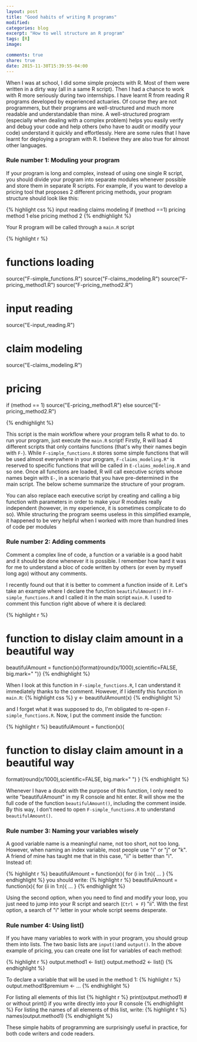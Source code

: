 ```yaml
---
layout: post
title: "Good habits of writing R programs"
modified:
categories: blog
excerpt: "How to well structure an R program"
tags: [R]
image:

comments: true
share: true
date: 2015-11-30T15:39:55-04:00
---
```


When I was at school, I did some simple projects with R. Most of them were written in a dirty way (all in a same R script). Then I had a chance to work with R more seriously during two internships. I have learnt R from reading R programs developed by experienced actuaries. Of course they are not programmers, but their programs are well-structured and much more readable and understandable than mine. A well-structured program (especially when dealing with a complex problem) helps you easily verify and debug your code and help others (who have to audit or modify your code) understand it quickly and effortlessly. Here are some rules that I have learnt for deploying a program with R. I believe they are also true for almost other languages.

### Rule number 1: Moduling your program

If your program is long and complex, instead of using one single R script, you should divide your program into separate modules whenever possible and store them in separate R scripts. For example, if you want to develop a pricing tool that proposes 2 different pricing methods, your program structure should look like this:

{% highlight css %}
input reading
claims modeling 
if (method ==1)
    pricing method 1
else
    pricing method 2
{% endhighlight %}

Your R program will be called through a `main.R` script 

{% highlight r %}
# functions loading       
source("F-simple_functions.R")
source("F-claims_modeling.R")
source("F-pricing_method1.R")
source("F-pricing_method2.R")

# input reading
source("E-input_reading.R")

# claim modeling
source("E-claims_modeling.R")
# pricing 
if (method == 1)
    source("E-pricing_method1.R")
else
    source("E-pricing_method2.R")

{% endhighlight %}

This script is the main workflow where your program tells R what to do. to run your program, just execute the `main.R` script! Firstly, R will load 4 different scripts that only contains functions (that's why their names begin with `F-`).  While `F-simple_functions.R` stores some simple functions that will be used almost everywhere in your program, `F-claims_modeling.R"` is reserved to specific functions that will be called in `E-claims_modeling.R` and so one. Once all functions are loaded, R will call executive scripts whose names begin with `E-`, in a scenario that you have pre-determined in the main script. 
The below scheme summarize the structure of your program.

You can also replace each executive script by creating and calling a big function with parameters in order to make your R modules really independent (however, in my experience, it is sometimes complicate to do so). While structuring the program seems useless in this simplified example, it happened to be very helpful when I worked with more than hundred lines of code per modules


### Rule number 2: Adding comments 
Comment a complex line of code, a function or a variable is a good habit and it should be done whenever it is possible. I remember how hard it was for me to understand a bloc of code written by others (or even by myself long ago) without any comments.

I recently found out that it is better to comment a function inside of it. Let's take an example where I declare the function `beautifulAmount()` in `F-simple_functions.R` and I called it in the main script `main.R`. I used to comment this function right above of where it is declared: 

{% highlight r %}
# function to dislay claim amount in a beautiful way
beautifulAmount = function(x){format(round(x/1000),scientific=FALSE, big.mark=" ")}
{% endhighlight %}

When I look at this function in `F-simple_functions.R`, I can understand it immediately thanks to the comment. However, if I identify this function in `main.R`:
{% highlight css %}
y <- beautifulAmount(x)
{% endhighlight %}

and I forget what it was supposed to do, I'm obligated to re-open `F-simple_functions.R`. Now, I put the comment inside the function:

{% highlight r %}
beautifulAmount = function(x){
# function to dislay claim amount in a beautiful way
format(round(x/1000),scientific=FALSE, big.mark=" ")
}
{% endhighlight %}

Whenever I have a doubt with the purpose of this function, I only need to write "beautifulAmount" in my R console and hit enter. R will show me the full code of the function `beautifulAmount()`, including the comment inside. By this way, I don't need to open `F-simple_functions.R` to understand `beautifulAmount()`.


### Rule number 3: Naming your variables wisely

A good variable name is a meaningful name, not too short, not too long. However, when naming an index variable, most people use "i" or "j" or "k". A friend of mine has taught me that in this case, "ii" is better than "i". Instead of:  

{% highlight r %}
beautifulAmount = function(x){
for (i in 1:n){
...
}
{% endhighlight %}
you should write:
{% highlight r %}
beautifulAmount = function(x){
for (ii in 1:n){
...
}
{% endhighlight %}

Using the second option, when you need to find and modify your loop, you just need to jump into your R script and search (`Ctrl + F`) "ii". With the first option, a search of "i" letter in your whole script seems desperate.

### Rule number 4: Using list()
If you have many variables to work with in your program, you should group them into lists. The two basic lists are `input()`and `output()`. In the above example of pricing, you can create one list for variables of each method:

{% highlight r %}
output.method1 <- list()
output.method2 <- list()
{% endhighlight %}

To declare a variable that will be used in the method 1:
{% highlight r %}
output.method1$premium <- ...
{% endhighlight %}

For listing all elements of this list
{% highlight r %}
print(output.method1) # or without print() if you write directly into your R console
{% endhighlight %}
For listing the names of all elements of this list, write:
{% highlight r %}
names(output.method1)
{% endhighlight %}

These simple habits of programming are surprisingly useful in practice, for both code writers and code readers.

